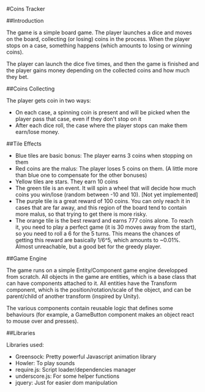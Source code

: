#Coins Tracker

##Introduction

The game is a simple board game. The player launches a dice and moves on the board, collecting (or losing) coins in the process. When the player stops on a case, something happens (which amounts to losing or winning coins).

The player can launch the dice five times, and then the game is finished and the player gains money depending on the collected coins and how much they bet.

##Coins Collecting

The player gets coin in two ways:

* On each case, a spinning coin is present and will be picked when the player pass that case, even if they don't stop on it
* After each dice roll, the case where the player stops can make them earn/lose money.

##Tile Effects

* Blue tiles are basic bonus: The player earns 3 coins when stopping on them
* Red coins are the malus: The player loses 5 coins on them. (A little more than blue one to compensate for the other bonuses)
* Yellow tiles are stars. They earn 10 coins
* The green tile is an event. It will spin a wheel that will decide how much coins you win/lose (random between -10 and 10). [Not yet implemented]
* The purple tile is a great reward of 100 coins. You can only reach it in cases that are far away, and this region of the board tend to contain more malus, so that trying to get there is more risky.
* The orange tile is the best reward and earns 777 coins alone. To reach it, you need to play a perfect game (it is 30 moves away from the start), so you need to roll a 6 for the 5 turns. This means the chances of getting this reward are basically 1/6^5, which amounts to ~0.01%. Almost unreachable, but a good bet for the greedy player.

##Game Engine

The game runs on a simple Entity/Component game engine developped from scratch. All objects in the game are entities, which is a base class that can have components attached to it. All entities have the Transform component, which is the position/rotation/scale of the object, and can be parent/child of another transform (inspired by Unity).

The various components contain reusable logic that defines some behaviours (for example, a GameButton component makes an object react to mouse over and presses).

##Libraries

Libraries used:

* Greensock: Pretty powerful Javascript animation library
* Howler: To play sounds
* require.js: Script loader/dependencies manager
* underscore.js: For some helper functions
* jquery: Just for easier dom manipulation